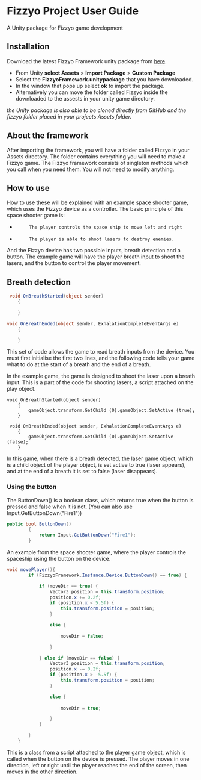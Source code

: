 # Fizzyo Project User Guide
A Unity package for Fizzyo game development


## Installation
Download the latest Fizzyo Framework unity package from [here](https://github.com/Fizzyo)

- From Unity **select Assets** > **Import Package** > **Custom Package**
- Select the **FizzyoFramework.unitypackage** that you have downloaded.
- In the window that pops up select **ok** to import the package.
- Alternatively you can move the folder called Fizzyo inside the downloaded to the assests in your unity game directory. 

*the Unity package is also able to be cloned directly from GitHub and the fizzyo folder placed in your projects Assets folder.*

## About the framework
After importing the framework, you will have a folder called Fizzyo in your Assets directory. The folder contains everything you will need to make a Fizzyo game. The Fizzyo framework consists of singleton methods which you call when you need them.
You will not need to modify anything.



## How to use
How to use these will be explained with an example space shooter game, which uses the Fizzyo device as a controller.
The basic principle of this space shooter game is:
-          The player controls the space ship to move left and right
-          The player is able to shoot lasers to destroy enemies.

And the Fizzyo device has two possible inputs, breath detection and a button. The example game will have the player breath input to shoot the lasers, and the button to control the player movement.

## Breath detection
```csharp
 void OnBreathStarted(object sender)
    {
     
    }

void OnBreathEnded(object sender, ExhalationCompleteEventArgs e)
    {

    }

```

This set of code allows the game to read breath inputs from the device. You must first initialise the first two lines, and the following code tells your game what to do at the start of a breath and the end of a breath. 

In the example game, the game is designed to shoot the laser upon a breath input. This is a part of the code for shooting lasers, a script attached on the play object.

```chsarp
void OnBreathStarted(object sender)
    {
        gameObject.transform.GetChild (0).gameObject.SetActive (true);
    }

 void OnBreathEnded(object sender, ExhalationCompleteEventArgs e)
    {
        gameObject.transform.GetChild (0).gameObject.SetActive (false);
    }
```

In this game, when there is a breath detected, the laser game object, which is a child object of the player object, is set active to true (laser appears), and at the end of a breath it is set to false (laser disappears).

### Using the button

The ButtonDown() is a boolean class, which returns true when the button is pressed and false when it is not. (You can also use Input.GetButtonDown("Fire1"))

```csharp
public bool ButtonDown()
        {
            return Input.GetButtonDown("Fire1");
        }

```

An example from the space shooter game, where the player controls the spaceship using the button on the device.

```csharp
void movePlayer(){
        if (FizzyoFramework.Instance.Device.ButtonDown() == true) {

            if (moveDir == true) {
                Vector3 position = this.transform.position;
                position.x += 0.2f;
                if (position.x < 5.5f) {
                    this.transform.position = position;
                } 

                else {
                    
                    moveDir = false;

                }

            } else if (moveDir == false) {
                Vector3 position = this.transform.position;
                position.x -= 0.2f;
                if (position.x > -5.5f) {
                    this.transform.position = position;
                }

                else {
                    
                    moveDir = true;

                }
            }

        }
    }

```

This is a class from a script attached to the player game object, which is called when the button on the device is pressed. The player moves in one direction, left or right until the player reaches the end of the screen, then moves in the other direction.





